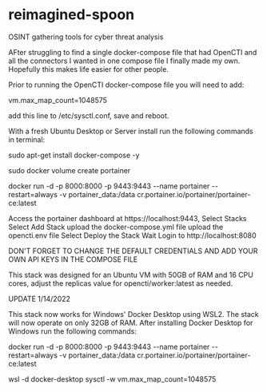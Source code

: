 # reimagined-spoon
OSINT gathering tools for cyber threat analysis

AFter struggling to find a single docker-compose file that had OpenCTI and all the connectors I wanted in one compose file I finally made my own. Hopefully this makes life easier for other people. 

Prior to running the OpenCTI docker-compose file you will need to add:

vm.max_map_count=1048575

add this line to /etc/sysctl.conf, save and reboot. 


With a fresh Ubuntu Desktop or Server install run the following commands in terminal:

  sudo apt-get install docker-compose -y
  
  sudo docker volume create portainer
  
  docker run -d -p 8000:8000 -p 9443:9443 --name portainer --restart=always -v portainer_data:/data cr.portainer.io/portainer/portainer-ce:latest
  
  Access the portainer dashboard at https://localhost:9443, 
  Select Stacks
    Select Add Stack
      upload the docker-compose.yml file
      upload the opencti.env file
    Select Deploy the Stack
      Wait
      Login to http://localhost:8080
      
          
DON'T FORGET TO CHANGE THE DEFAULT CREDENTIALS AND ADD YOUR OWN API KEYS IN THE COMPOSE FILE

This stack was designed for an Ubuntu VM with 50GB of RAM and 16 CPU cores, adjust the replicas value for opencti/worker:latest as needed. 


UPDATE 1/14/2022

This stack now works for Windows' Docker Desktop using WSL2. The stack will now operate on only 32GB of RAM. After installing Docker Desktop for Windows run the following commands: 

docker run -d -p 8000:8000 -p 9443:9443 --name portainer --restart=always -v portainer_data:/data cr.portainer.io/portainer/portainer-ce:latest

wsl -d docker-desktop
sysctl -w vm.max_map_count=1048575
